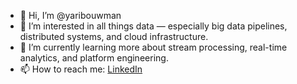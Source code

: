 - 👋 Hi, I’m @yaribouwman  
- 👀 I’m interested in all things data — especially big data pipelines, distributed systems, and cloud infrastructure.  
- 🌱 I’m currently learning more about stream processing, real-time analytics, and platform engineering.  
- 📫 How to reach me: [LinkedIn](https://linkedin.com/in/yaribouwman) 
